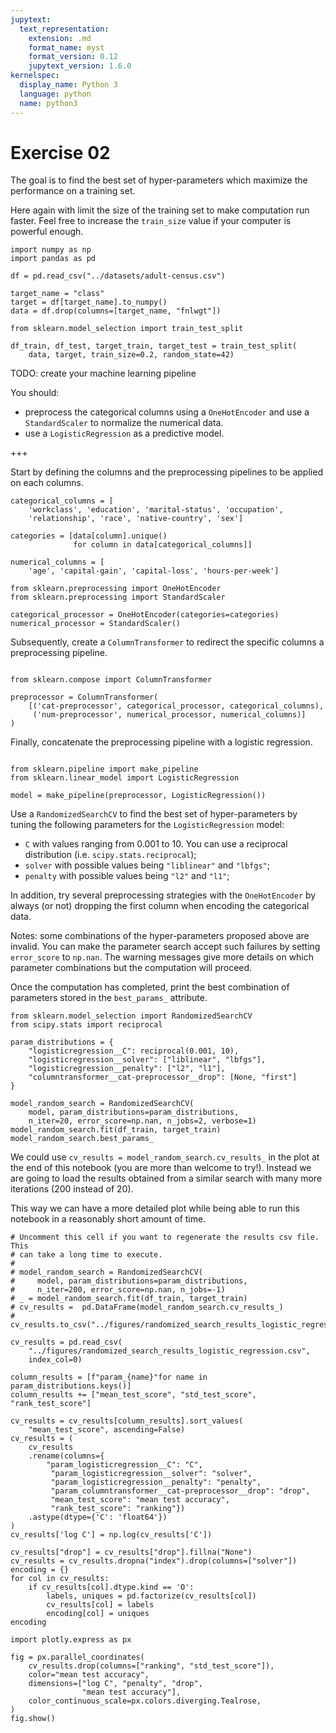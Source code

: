 ```yaml
---
jupytext:
  text_representation:
    extension: .md
    format_name: myst
    format_version: 0.12
    jupytext_version: 1.6.0
kernelspec:
  display_name: Python 3
  language: python
  name: python3
---
```


# Exercise 02

The goal is to find the best set of hyper-parameters which maximize the
performance on a training set.

Here again with limit the size of the training set to make computation
run faster. Feel free to increase the `train_size` value if your computer
is powerful enough.

```{code-cell}
import numpy as np
import pandas as pd

df = pd.read_csv("../datasets/adult-census.csv")

target_name = "class"
target = df[target_name].to_numpy()
data = df.drop(columns=[target_name, "fnlwgt"])

from sklearn.model_selection import train_test_split

df_train, df_test, target_train, target_test = train_test_split(
    data, target, train_size=0.2, random_state=42)
```

TODO: create your machine learning pipeline

You should:
* preprocess the categorical columns using a `OneHotEncoder` and use a
  `StandardScaler` to normalize the numerical data.
* use a `LogisticRegression` as a predictive model.

+++

Start by defining the columns and the preprocessing pipelines to be applied
on each columns.

```{code-cell}
categorical_columns = [
    'workclass', 'education', 'marital-status', 'occupation',
    'relationship', 'race', 'native-country', 'sex']

categories = [data[column].unique()
              for column in data[categorical_columns]]

numerical_columns = [
    'age', 'capital-gain', 'capital-loss', 'hours-per-week']

from sklearn.preprocessing import OneHotEncoder
from sklearn.preprocessing import StandardScaler

categorical_processor = OneHotEncoder(categories=categories)
numerical_processor = StandardScaler()
```

Subsequently, create a `ColumnTransformer` to redirect the specific columns
a preprocessing pipeline.

```{code-cell}

from sklearn.compose import ColumnTransformer

preprocessor = ColumnTransformer(
    [('cat-preprocessor', categorical_processor, categorical_columns),
     ('num-preprocessor', numerical_processor, numerical_columns)]
)
```

Finally, concatenate the preprocessing pipeline with a logistic regression.

```{code-cell}

from sklearn.pipeline import make_pipeline
from sklearn.linear_model import LogisticRegression

model = make_pipeline(preprocessor, LogisticRegression())
```

Use a `RandomizedSearchCV` to find the best set of hyper-parameters by tuning
the following parameters for the `LogisticRegression` model:
- `C` with values ranging from 0.001 to 10. You can use a reciprocal
  distribution (i.e. `scipy.stats.reciprocal`);
- `solver` with possible values being `"liblinear"` and `"lbfgs"`;
- `penalty` with possible values being `"l2"` and `"l1"`;

In addition, try several preprocessing strategies with the `OneHotEncoder`
by always (or not) dropping the first column when encoding the categorical
data.

Notes: some combinations of the hyper-parameters proposed above are invalid.
You can make the parameter search accept such failures by setting `error_score`
to `np.nan`. The warning messages give more details on which parameter
combinations but the computation will proceed.

Once the computation has completed, print the best combination of parameters
stored in the `best_params_` attribute.

```{code-cell}
from sklearn.model_selection import RandomizedSearchCV
from scipy.stats import reciprocal

param_distributions = {
    "logisticregression__C": reciprocal(0.001, 10),
    "logisticregression__solver": ["liblinear", "lbfgs"],
    "logisticregression__penalty": ["l2", "l1"],
    "columntransformer__cat-preprocessor__drop": [None, "first"]
}

model_random_search = RandomizedSearchCV(
    model, param_distributions=param_distributions,
    n_iter=20, error_score=np.nan, n_jobs=2, verbose=1)
model_random_search.fit(df_train, target_train)
model_random_search.best_params_
```

We could use `cv_results = model_random_search.cv_results_` in the plot at
the end of this notebook (you are more than welcome to try!). Instead we are
going to load the results obtained from a similar search with many more
iterations (200 instead of 20).

This way we can have a more detailed plot while being able to run this notebook
in a reasonably short amount of time.

```{code-cell}
# Uncomment this cell if you want to regenerate the results csv file. This
# can take a long time to execute.
#
# model_random_search = RandomizedSearchCV(
#     model, param_distributions=param_distributions,
#     n_iter=200, error_score=np.nan, n_jobs=-1)
# _ = model_random_search.fit(df_train, target_train)
# cv_results =  pd.DataFrame(model_random_search.cv_results_)
# cv_results.to_csv("../figures/randomized_search_results_logistic_regression.csv")
```

```{code-cell}
cv_results = pd.read_csv(
    "../figures/randomized_search_results_logistic_regression.csv",
    index_col=0)
```

```{code-cell}
column_results = [f"param_{name}"for name in param_distributions.keys()]
column_results += ["mean_test_score", "std_test_score", "rank_test_score"]

cv_results = cv_results[column_results].sort_values(
    "mean_test_score", ascending=False)
cv_results = (
    cv_results
    .rename(columns={
        "param_logisticregression__C": "C",
         "param_logisticregression__solver": "solver",
         "param_logisticregression__penalty": "penalty",
         "param_columntransformer__cat-preprocessor__drop": "drop",
         "mean_test_score": "mean test accuracy",
         "rank_test_score": "ranking"})
    .astype(dtype={'C': 'float64'})
)
cv_results['log C'] = np.log(cv_results['C'])
```

```{code-cell}
cv_results["drop"] = cv_results["drop"].fillna("None")
cv_results = cv_results.dropna("index").drop(columns=["solver"])
encoding = {}
for col in cv_results:
    if cv_results[col].dtype.kind == 'O':
        labels, uniques = pd.factorize(cv_results[col])
        cv_results[col] = labels
        encoding[col] = uniques
encoding
```

```{code-cell}
import plotly.express as px

fig = px.parallel_coordinates(
    cv_results.drop(columns=["ranking", "std_test_score"]),
    color="mean test accuracy",
    dimensions=["log C", "penalty", "drop",
                "mean test accuracy"],
    color_continuous_scale=px.colors.diverging.Tealrose,
)
fig.show()
```
